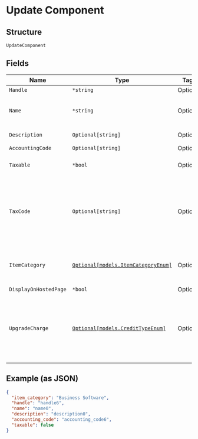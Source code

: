 
# Update Component

## Structure

`UpdateComponent`

## Fields

| Name | Type | Tags | Description |
|  --- | --- | --- | --- |
| `Handle` | `*string` | Optional | - |
| `Name` | `*string` | Optional | The name of the Component, suitable for display on statements. i.e. Text Messages. |
| `Description` | `Optional[string]` | Optional | The description of the component. |
| `AccountingCode` | `Optional[string]` | Optional | - |
| `Taxable` | `*bool` | Optional | Boolean flag describing whether a component is taxable or not. |
| `TaxCode` | `Optional[string]` | Optional | A string representing the tax code related to the component type. This is especially important when using the Avalara service to tax based on locale. This attribute has a max length of 10 characters. |
| `ItemCategory` | [`Optional[models.ItemCategoryEnum]`](item-category-enum.md) | Optional | One of the following: Business Software, Consumer Software, Digital Services, Physical Goods, Other |
| `DisplayOnHostedPage` | `*bool` | Optional | - |
| `UpgradeCharge` | [`Optional[models.CreditTypeEnum]`](credit-type-enum.md) | Optional | The type of credit to be created when upgrading/downgrading. Defaults to the component and then site setting if one is not provided.<br>Available values: `full`, `prorated`, `none`. |

## Example (as JSON)

```json
{
  "item_category": "Business Software",
  "handle": "handle6",
  "name": "name0",
  "description": "description0",
  "accounting_code": "accounting_code6",
  "taxable": false
}
```

